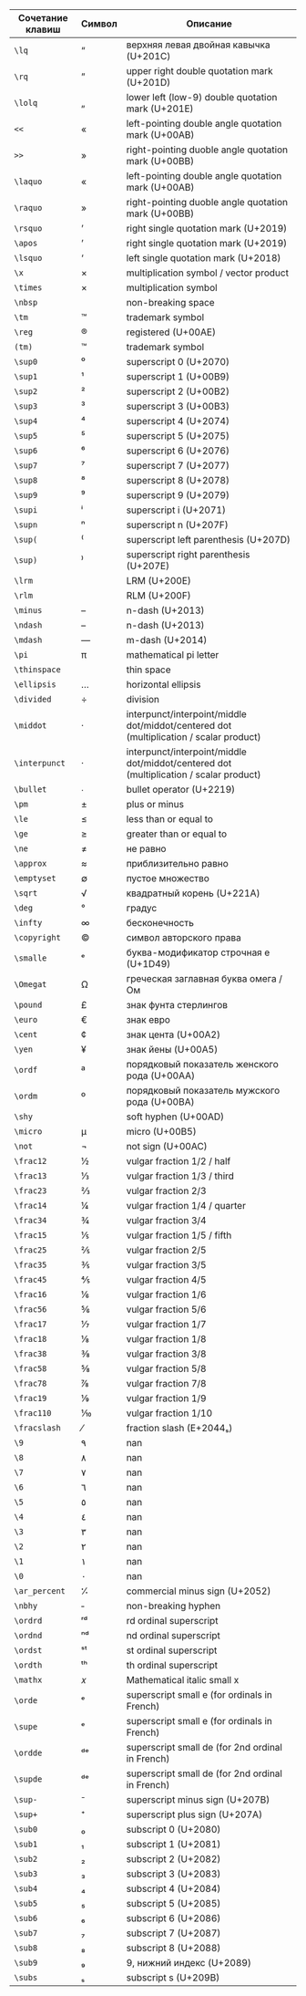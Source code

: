| Сочетание клавиш | Символ | Описание |
|-----|-----|-----|
| `\lq` | “ | верхняя левая двойная кавычка (U+201C) |
| `\rq` | ” | upper right double quotation mark (U+201D) |
| `\lolq` | „ | lower left (low-9) double quotation mark (U+201E) |
| `<< ` | « | left-pointing double angle quotation mark (U+00AB) |
| `>> ` | » | right-pointing duoble angle quotation mark (U+00BB) |
| `\laquo ` | « | left-pointing double angle quotation mark (U+00AB) |
| `\raquo ` | » | right-pointing duoble angle quotation mark (U+00BB) |
| `\rsquo` | ’ | right single quotation mark (U+2019) |
| `\apos` | ’ | right single quotation mark (U+2019) |
| `\lsquo` | ‘ | left single quotation mark (U+2018) |
| `\x` | × | multiplication symbol / vector product |
| `\times` | × | multiplication symbol |
| `\nbsp` |   | non-breaking space |
| `\tm` | ™ | trademark symbol |
| `\reg` | ® | registered (U+00AE) |
| `(tm)` | ™ | trademark symbol |
| `\sup0` | ⁰ | superscript 0 (U+2070) |
| `\sup1` | ¹ | superscript 1 (U+00B9) |
| `\sup2` | ² | superscript 2 (U+00B2) |
| `\sup3` | ³ | superscript 3 (U+00B3) |
| `\sup4` | ⁴ | superscript 4 (U+2074) |
| `\sup5` | ⁵ | superscript 5 (U+2075) |
| `\sup6` | ⁶ | superscript 6 (U+2076) |
| `\sup7` | ⁷ | superscript 7 (U+2077) |
| `\sup8` | ⁸ | superscript 8 (U+2078) |
| `\sup9` | ⁹ | superscript 9 (U+2079) |
| `\supi` | ⁱ | superscript i (U+2071) |
| `\supn` | ⁿ | superscript n (U+207F) |
| `\sup(` | ⁽ | superscript left parenthesis (U+207D) |
| `\sup)` | ⁾ | superscript right parenthesis (U+207E) |
| `\lrm` | ‎ | LRM (U+200E) |
| `\rlm` | ‏ | RLM (U+200F) |
| `\minus` | – | n-dash (U+2013) |
| `\ndash` | – | n-dash (U+2013) |
| `\mdash` | — | m-dash (U+2014) |
| `\pi` | π | mathematical pi letter |
| `\thinspace` |   | thin space |
| `\ellipsis` | … | horizontal ellipsis |
| `\divided` | ÷ | division |
| `\middot` | · | interpunct/interpoint/middle dot/middot/centered dot (multiplication / scalar product) |
| `\interpunct` | · | interpunct/interpoint/middle dot/middot/centered dot (multiplication / scalar product) |
| `\bullet` | ∙ | bullet operator (U+2219) |
| `\pm` | ± | plus or minus |
| `\le` | ≤ | less than or equal to |
| `\ge` | ≥ | greater than or equal to |
| `\ne` | ≠ | не равно |
| `\approx` | ≈ | приблизительно равно |
| `\emptyset` | ∅ | пустое множество |
| `\sqrt` | √ | квадратный корень (U+221A) |
| `\deg` | ° | градус |
| `\infty` | ∞ | бесконечность |
| `\copyright` | © | символ авторского права |
| `\smalle` | ᵉ | буква-модификатор строчная e (U+1D49) |
| `\Omegat` | Ω | греческая заглавная буква омега / Ом |
| `\pound` | £ | знак фунта стерлингов |
| `\euro` | € | знак евро |
| `\cent` | ¢ | знак цента (U+00A2) |
| `\yen` | ¥ | знак йены (U+00A5) |
| `\ordf` | ª | порядковый показатель женского рода (U+00AA) |
| `\ordm` | º | порядковый показатель мужского рода (U+00BA) |
| `\shy` | ­ | soft hyphen (U+00AD) |
| `\micro` | µ | micro (U+00B5) |
| `\not` | ¬ | not sign (U+00AC) |
| `\frac12` | ½ | vulgar fraction 1/2 / half |
| `\frac13` | ⅓ | vulgar fraction 1/3 / third |
| `\frac23` | ⅔ | vulgar fraction 2/3 |
| `\frac14` | ¼ | vulgar fraction 1/4 / quarter |
| `\frac34` | ¾ | vulgar fraction 3/4 |
| `\frac15` | ⅕ | vulgar fraction 1/5 / fifth |
| `\frac25` | ⅖ | vulgar fraction 2/5 |
| `\frac35` | ⅗ | vulgar fraction 3/5 |
| `\frac45` | ⅘ | vulgar fraction 4/5 |
| `\frac16` | ⅙ | vulgar fraction 1/6 |
| `\frac56` | ⅚ | vulgar fraction 5/6 |
| `\frac17` | ⅐ | vulgar fraction 1/7 |
| `\frac18` | ⅛ | vulgar fraction 1/8 |
| `\frac38` | ⅜ | vulgar fraction 3/8 |
| `\frac58` | ⅝ | vulgar fraction 5/8 |
| `\frac78` | ⅞ | vulgar fraction 7/8 |
| `\frac19` | ⅑ | vulgar fraction 1/9 |
| `\frac110` | ⅒ | vulgar fraction 1/10 |
| `\fracslash` | ⁄ | fraction slash (E+2044ₛ) |
| `\9` | ٩ | nan |
| `\8` | ٨ | nan |
| `\7` | ٧ | nan |
| `\6` | ٦ | nan |
| `\5` | ٥ | nan |
| `\4` | ٤ | nan |
| `\3` | ٣ | nan |
| `\2` | ٢ | nan |
| `\1` | ١ | nan |
| `\0` | ٠ | nan |
| `\ar_percent` | ⁒ | commercial minus sign (U+2052) |
| `\nbhy` | ‑ | non-breaking hyphen |
| `\ordrd` | ʳᵈ | rd ordinal superscript |
| `\ordnd` | ⁿᵈ | nd ordinal superscript |
| `\ordst` | ˢᵗ | st ordinal superscript |
| `\ordth` | ᵗʰ | th ordinal superscript |
| `\mathx` | 𝑥 | Mathematical italic small x |
| `\orde` | ᵉ | superscript small e (for ordinals in French) |
| `\supe` | ᵉ | superscript small e (for ordinals in French) |
| `\ordde` | ᵈᵉ | superscript small de (for 2nd ordinal in French) |
| `\supde` | ᵈᵉ | superscript small de (for 2nd ordinal in French) |
| `\sup-` | ⁻ | superscript minus sign (U+207B) |
| `\sup+` | ⁺ | superscript plus sign (U+207A) |
| `\sub0` | ₀ | subscript 0 (U+2080) |
| `\sub1` | ₁ | subscript 1 (U+2081) |
| `\sub2` | ₂ | subscript 2 (U+2082) |
| `\sub3` | ₃ | subscript 3 (U+2083) |
| `\sub4` | ₄ | subscript 4 (U+2084) |
| `\sub5` | ₅ | subscript 5 (U+2085) |
| `\sub6` | ₆ | subscript 6 (U+2086) |
| `\sub7` | ₇ | subscript 7 (U+2087) |
| `\sub8` | ₈ | subscript 8 (U+2088) |
| `\sub9` | ₉ | 9, нижний индекс (U+2089) |
| `\subs` | ₛ | subscript s (U+209B) |
